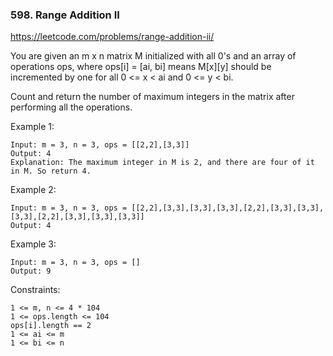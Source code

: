 ### 598. Range Addition II

https://leetcode.com/problems/range-addition-ii/

You are given an m x n matrix M initialized with all 0's and an array of operations ops, where ops[i] = [ai, bi] means M[x][y] should be incremented by one for all 0 <= x < ai and 0 <= y < bi.

Count and return the number of maximum integers in the matrix after performing all the operations.



Example 1:


    Input: m = 3, n = 3, ops = [[2,2],[3,3]]
    Output: 4
    Explanation: The maximum integer in M is 2, and there are four of it in M. So return 4.
Example 2:

    Input: m = 3, n = 3, ops = [[2,2],[3,3],[3,3],[3,3],[2,2],[3,3],[3,3],[3,3],[2,2],[3,3],[3,3],[3,3]]
    Output: 4
Example 3:

    Input: m = 3, n = 3, ops = []
    Output: 9


Constraints:

    1 <= m, n <= 4 * 104
    1 <= ops.length <= 104
    ops[i].length == 2
    1 <= ai <= m
    1 <= bi <= n
